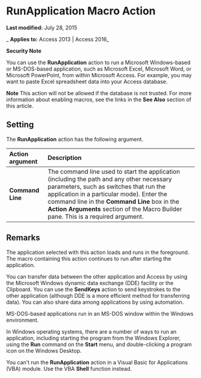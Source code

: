 
# RunApplication Macro Action

 **Last modified:** July 28, 2015

 _ **Applies to:** Access 2013 | Access 2016_


 **Security Note**  



You can use the  **RunApplication** action to run a Microsoft Windows-based or MS-DOS-based application, such as Microsoft Excel, Microsoft Word, or Microsoft PowerPoint, from within Microsoft Access. For example, you may want to paste Excel spreadsheet data into your Access database.

 **Note**  This action will not be allowed if the database is not trusted. For more information about enabling macros, see the links in the  **See Also** section of this article.


## Setting

The  **RunApplication** action has the following argument.



|**Action argument**|**Description**|
|:-----|:-----|
|**Command Line**|The command line used to start the application (including the path and any other necessary parameters, such as switches that run the application in a particular mode). Enter the command line in the  **Command Line** box in the **Action Arguments** section of the Macro Builder pane. This is a required argument.|

## Remarks

The application selected with this action loads and runs in the foreground. The macro containing this action continues to run after starting the application.

You can transfer data between the other application and Access by using the Microsoft Windows dynamic data exchange (DDE) facility or the Clipboard. You can use the  **SendKeys** action to send keystrokes to the other application (although DDE is a more efficient method for transferring data). You can also share data among applications by using automation.

MS-DOS-based applications run in an MS-DOS window within the Windows environment.

In Windows operating systems, there are a number of ways to run an application, including starting the program from the Windows Explorer, using the  **Run** command on the **Start** menu, and double-clicking a program icon on the Windows Desktop.

You can't run the  **RunApplication** action in a Visual Basic for Applications (VBA) module. Use the VBA **Shell** function instead.

